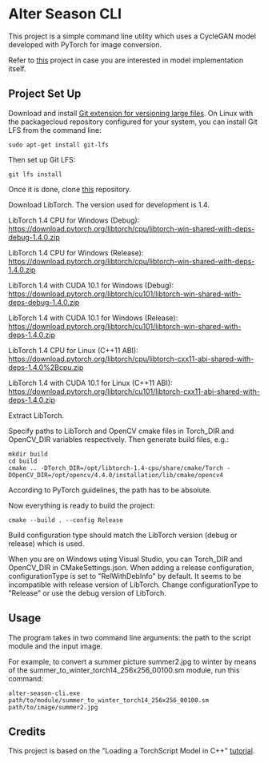 # Alter Season CLI

This project is a simple command line utility which uses a CycleGAN model developed with PyTorch for image conversion. 

Refer to [this](../../model/README.md) project in case you are interested in model implementation itself.


## Project Set Up

Download and install [Git extension for versioning large files](https://git-lfs.github.com/). On Linux with the packagecloud repository configured for your system, you can install Git LFS from the command line:  
```
sudo apt-get install git-lfs
```

Then set up Git LFS:
```
git lfs install
```

Once it is done, clone [this](https://github.com/puhach/alter-season.git) repository.

Download LibTorch. The version used for development is 1.4.

LibTorch 1.4 CPU for Windows (Debug):
https://download.pytorch.org/libtorch/cpu/libtorch-win-shared-with-deps-debug-1.4.0.zip

LibTorch 1.4 CPU for Windows (Release):
https://download.pytorch.org/libtorch/cpu/libtorch-win-shared-with-deps-1.4.0.zip

LibTorch 1.4 with CUDA 10.1 for Windows (Debug):
https://download.pytorch.org/libtorch/cu101/libtorch-win-shared-with-deps-debug-1.4.0.zip

LibTorch 1.4 with CUDA 10.1 for Windows (Release):
https://download.pytorch.org/libtorch/cu101/libtorch-win-shared-with-deps-1.4.0.zip

LibTorch 1.4 CPU for Linux (C++11 ABI):
https://download.pytorch.org/libtorch/cpu/libtorch-cxx11-abi-shared-with-deps-1.4.0%2Bcpu.zip

LibTorch 1.4 with CUDA 10.1 for Linux (C++11 ABI):
https://download.pytorch.org/libtorch/cu101/libtorch-cxx11-abi-shared-with-deps-1.4.0.zip



Extract LibTorch. 

Specify paths to LibTorch and OpenCV cmake files in Torch_DIR and OpenCV_DIR variables respectively. Then generate build files, e.g.:
```
mkdir build
cd build
cmake .. -DTorch_DIR=/opt/libtorch-1.4-cpu/share/cmake/Torch -DOpenCV_DIR=/opt/opencv/4.4.0/installation/lib/cmake/opencv4
```

According to PyTorch guidelines, the path has to be absolute.

Now everything is ready to build the project:
```
cmake --build . --config Release
```

Build configuration type should match the LibTorch version (debug or release) which is used.

When you are on Windows using Visual Studio, you can Torch_DIR and OpenCV_DIR in CMakeSettings.json. When adding a release configuration, configurationType is set to "RelWithDebInfo" by default. It seems to be incompatible with release version of LibTorch. Change configurationType to "Release" or use the debug version of LibTorch. 



## Usage

The program takes in two command line arguments: the path to the script module and the input image. 

For example, to convert a summer picture summer2.jpg to winter by means of the summer_to_winter_torch14_256x256_00100.sm module, run this command:
```
alter-season-cli.exe path/to/module/summer_to_winter_torch14_256x256_00100.sm path/to/image/summer2.jpg 
```

## Credits


This project is based on the "Loading a TorchScript Model in C++" [tutorial](https://pytorch.org/tutorials/advanced/cpp_export.html).
